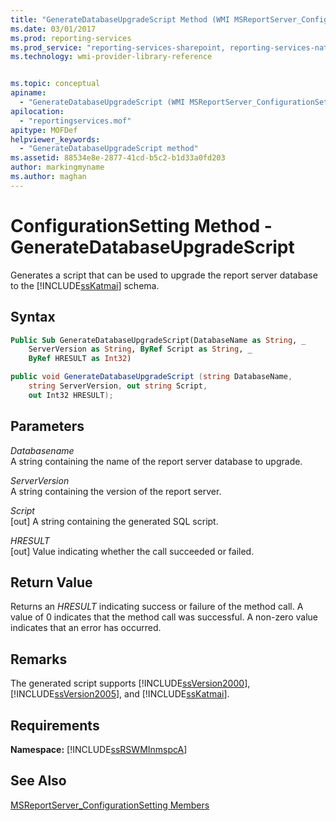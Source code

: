 ```yaml
---
title: "GenerateDatabaseUpgradeScript Method (WMI MSReportServer_ConfigurationSetting) | Microsoft Docs"
ms.date: 03/01/2017
ms.prod: reporting-services
ms.prod_service: "reporting-services-sharepoint, reporting-services-native"
ms.technology: wmi-provider-library-reference


ms.topic: conceptual
apiname: 
  - "GenerateDatabaseUpgradeScript (WMI MSReportServer_ConfigurationSetting Class)"
apilocation: 
  - "reportingservices.mof"
apitype: MOFDef
helpviewer_keywords: 
  - "GenerateDatabaseUpgradeScript method"
ms.assetid: 88534e8e-2877-41cd-b5c2-b1d33a0fd203
author: markingmyname
ms.author: maghan
---
```

# ConfigurationSetting Method - GenerateDatabaseUpgradeScript
  Generates a script that can be used to upgrade the report server database to the [!INCLUDE[ssKatmai](../../includes/sskatmai-md.md)] schema.  
  
## Syntax  
  
```vb  
Public Sub GenerateDatabaseUpgradeScript(DatabaseName as String, _  
    ServerVersion as String, ByRef Script as String, _  
    ByRef HRESULT as Int32)  
```  
  
```csharp  
public void GenerateDatabaseUpgradeScript (string DatabaseName,   
    string ServerVersion, out string Script,   
    out Int32 HRESULT);  
```  
  
## Parameters  
 *Databasename*  
 A string containing the name of the report server database to upgrade.  
  
 *ServerVersion*  
 A string containing the version of the report server.  
  
 *Script*  
 [out] A string containing the generated SQL script.  
  
 *HRESULT*  
 [out] Value indicating whether the call succeeded or failed.  
  
## Return Value  
 Returns an *HRESULT* indicating success or failure of the method call. A value of 0 indicates that the method call was successful. A non-zero value indicates that an error has occurred.  
  
## Remarks  
 The generated script supports [!INCLUDE[ssVersion2000](../../includes/ssversion2000-md.md)], [!INCLUDE[ssVersion2005](../../includes/ssversion2005-md.md)], and [!INCLUDE[ssKatmai](../../includes/sskatmai-md.md)].  
  
## Requirements  
 **Namespace:** [!INCLUDE[ssRSWMInmspcA](../../includes/ssrswminmspca-md.md)]  
  
## See Also  
 [MSReportServer_ConfigurationSetting Members](../../reporting-services/wmi-provider-library-reference/msreportserver-configurationsetting-members.md)  
  
  
